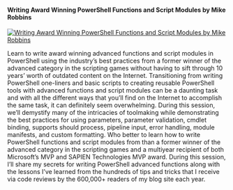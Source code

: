 ﻿#### Writing Award Winning PowerShell Functions and Script Modules by Mike Robbins

[![Writing Award Winning PowerShell Functions and Script Modules by Mike Robbins](https://i1.ytimg.com/vi/d5x0Di52QZA/hqdefault.jpg "Writing Award Winning PowerShell Functions and Script Modules by Mike Robbins")](https://www.youtube.com/watch?v=d5x0Di52QZA)

Learn to write award winning advanced functions and script modules in PowerShell using the industry’s best practices from a former winner of the advanced category in the scripting games without having to sift through 10 years’ worth of outdated content on the Internet.
    Transitioning from writing PowerShell one-liners and basic scripts to creating reusable PowerShell tools with advanced functions and script modules can be a daunting task and with all the different ways that you’ll find on the Internet to accomplish the same task, it can definitely seem overwhelming. During this session, we’ll demystify many of the intricacies of toolmaking while demonstrating the best practices for using parameters, parameter validation, cmdlet binding, supports should process, pipeline input, error handling, module manifests, and custom formatting.
  Who better to learn how to write PowerShell functions and script modules from than a former winner of the advanced category in the scripting games and a multiyear recipient of both Microsoft’s MVP and SAPIEN Technologies MVP award. During this session, I’ll share my secrets for writing PowerShell advanced functions along with the lessons I’ve learned from the hundreds of tips and tricks that I receive via code reviews by the 600,000+ readers of my blog site each year.


